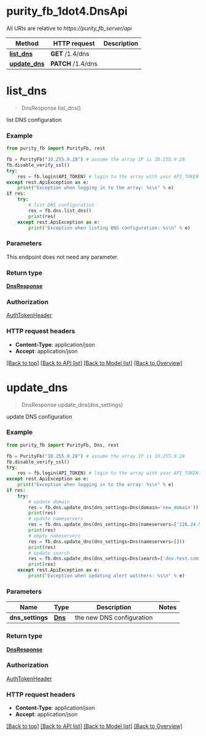 # purity_fb_1dot4.DnsApi

All URIs are relative to *https://purity_fb_server/api*

Method | HTTP request | Description
------------- | ------------- | -------------
[**list_dns**](DnsApi.md#list_dns) | **GET** /1.4/dns | 
[**update_dns**](DnsApi.md#update_dns) | **PATCH** /1.4/dns | 


# **list_dns**
> DnsResponse list_dns()



list DNS configuration

### Example 
```python
from purity_fb import PurityFb, rest

fb = PurityFb("10.255.9.28") # assume the array IP is 10.255.9.28
fb.disable_verify_ssl()
try:
    res = fb.login(API_TOKEN) # login to the array with your API_TOKEN
except rest.ApiException as e:
    print("Exception when logging in to the array: %s\n" % e)
if res:
    try:
        # list DNS configuration
        res = fb.dns.list_dns()
        print(res)
    except rest.ApiException as e:
        print("Exception when listing DNS configuration: %s\n" % e)
```

### Parameters
This endpoint does not need any parameter.

### Return type

[**DnsResponse**](DnsResponse.md)

### Authorization

[AuthTokenHeader](index.md#AuthTokenHeader)

### HTTP request headers

 - **Content-Type**: application/json
 - **Accept**: application/json

[[Back to top]](#) [[Back to API list]](index.md#endpoint-properties) [[Back to Model list]](index.md#documentation-for-models) [[Back to Overview]](index.md)

# **update_dns**
> DnsResponse update_dns(dns_settings)



update DNS configuration

### Example 
```python
from purity_fb import PurityFb, Dns, rest

fb = PurityFb("10.255.9.28") # assume the array IP is 10.255.9.28
fb.disable_verify_ssl()
try:
    res = fb.login(API_TOKEN) # login to the array with your API_TOKEN
except rest.ApiException as e:
    print("Exception when logging in to the array: %s\n" % e)
if res:
    try:
        # update domain
        res = fb.dns.update_dns(dns_settings=Dns(domain='new_domain'))
        print(res)
        # update nameservers
        res = fb.dns.update_dns(dns_settings=Dns(nameservers=['126.24.5.1', '126.24.5.2']))
        print(res)
        # empty nameservers
        res = fb.dns.update_dns(dns_settings=Dns(nameservers=[]))
        print(res)
        # update search
        res = fb.dns.update_dns(dns_settings=Dns(search=['dev.test.com', 'test.com']))
        print(res)
    except rest.ApiException as e:
        print("Exception when updating alert watchers: %s\n" % e)
```

### Parameters

Name | Type | Description  | Notes
------------- | ------------- | ------------- | -------------
 **dns_settings** | [**Dns**](Dns.md)| the new DNS configuration | 

### Return type

[**DnsResponse**](DnsResponse.md)

### Authorization

[AuthTokenHeader](index.md#AuthTokenHeader)

### HTTP request headers

 - **Content-Type**: application/json
 - **Accept**: application/json

[[Back to top]](#) [[Back to API list]](index.md#endpoint-properties) [[Back to Model list]](index.md#documentation-for-models) [[Back to Overview]](index.md)

